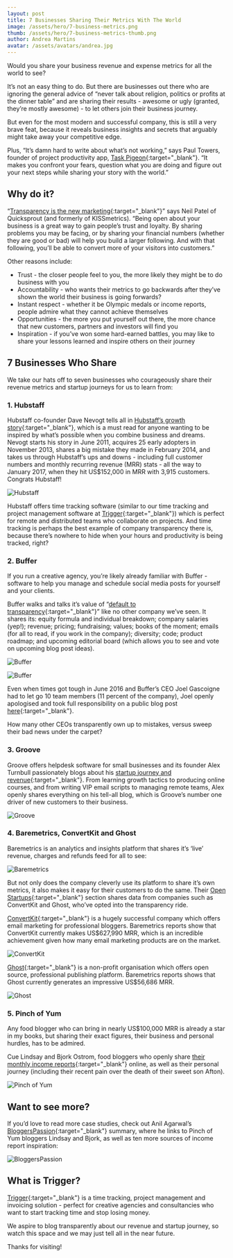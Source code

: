 ```yaml
---
layout: post
title: 7 Businesses Sharing Their Metrics With The World
image: /assets/hero/7-business-metrics.png
thumb: /assets/hero/7-business-metrics-thumb.png
author: Andrea Martins
avatar: /assets/avatars/andrea.jpg
---
```


Would you share your business revenue and expense metrics for all the world to see? 

It’s not an easy thing to do. But there are businesses out there who are ignoring the general advice of “never talk about religion, politics or profits at the dinner table” and are sharing their results - awesome or ugly (granted, they’re mostly awesome) - to let others join their business journey. 

But even for the most modern and successful company, this is still a very brave feat, because it reveals business insights and secrets that arguably might take away your competitive edge.

Plus, “It’s damn hard to write about what’s not working,” says Paul Towers, founder of project productivity app, [Task Pigeon](http://blog.taskpigeon.co/three-things-struggling-founder/){:target="_blank"}. “It makes you confront your fears, question what you are doing and figure out your next steps while sharing your story with the world.”

## Why do it? ##

“[Transparency is the new marketing](https://www.quicksprout.com/2015/01/12/how-transparency-is-the-new-marketing/){:target="_blank"}” says Neil Patel of Quicksprout (and formerly of KISSmetrics). “Being open about your business is a great way to gain people’s trust and loyalty. By sharing problems you may be facing, or by sharing your financial numbers (whether they are good or bad) will help you build a larger following. And with that following, you’ll be able to convert more of your visitors into customers.”

Other reasons include:

- Trust - the closer people feel to you, the more likely they might be to do business with you
- Accountability - who wants their metrics to go backwards after they’ve shown the world their business is going forwards?
- Instant respect - whether it be Olympic medals or income reports, people admire what they cannot achieve themselves
- Opportunities - the more you put yourself out there, the more chance that new customers, partners and investors will find you
- Inspiration - if you’ve won some hard-earned battles, you may like to share your lessons learned and inspire others on their journey


## 7 Businesses Who Share ##

We take our hats off to seven businesses who courageously share their revenue metrics and startup journeys for us to learn from:


### 1. Hubstaff ###

Hubstaff co-founder Dave Nevogt tells all in [Hubstaff’s growth story](http://blog.hubstaff.com/grow/){:target="_blank"}, which is a must read for anyone wanting to be inspired by what’s possible when you combine business and dreams. Nevogt starts his story in June 2011, acquires 25 early adopters in November 2013, shares a big mistake they made in February 2014, and takes us through Hubstaff’s ups and downs - including full customer numbers and monthly recurring revenue (MRR) stats - all the way to January 2017, when they hit US$152,000 in MRR with 3,915 customers. Congrats Hubstaff!

![Hubstaff](/assets/7-business-metrics/Hubstaff%20team.png)

Hubstaff offers time tracking software (similar to our time tracking and project management software at [Trigger](https://www.triggerapp.com/){:target="_blank"}) which is perfect for remote and distributed teams who collaborate on projects. And time tracking is perhaps the best example of company transparency there is, because there’s nowhere to hide when your hours and productivity is being tracked, right?


### 2. Buffer ###

If you run a creative agency, you’re likely already familiar with Buffer - software to help you manage and schedule social media posts for yourself and your clients.

Buffer walks and talks it’s value of “[default to transparency](https://buffer.com/transparency){:target="_blank"}” like no other company we’ve seen. It shares its: equity formula and individual breakdown; company salaries (yep!); revenue; pricing; fundraising; values; books of the moment; emails (for all to read, if you work in the company); diversity; code; product roadmap; and upcoming editorial board (which allows you to see and vote on upcoming blog post ideas).

![Buffer](/assets/7-business-metrics/Buffer%20transparency%201%20of%202.png)

![Buffer](/assets/7-business-metrics/Buffer%20transparency%201%20of%202%281%29.png)

Even when times got tough in June 2016 and Buffer’s CEO Joel Gascoigne had to let go 10 team members (11 percent of the company), Joel openly apologised and took full responsibility on a public blog post [here](https://open.buffer.com/layoffs-and-moving-forward/){:target="_blank"}. 

How many other CEOs transparently own up to mistakes, versus sweep their bad news under the carpet?


### 3. Groove ###

Groove offers helpdesk software for small businesses and its founder Alex Turnbull passionately blogs about his [startup journey and revenue](https://www.groovehq.com/blog/startup-journey){:target="_blank"}. From learning growth tactics to producing online courses, and from writing VIP email scripts to managing remote teams, Alex openly shares everything on his tell-all blog, which is Groove’s number one driver of new customers to their business.

![Groove](/assets/7-business-metrics/Groove%20metrics.png)

### 4. Baremetrics, ConvertKit and Ghost ###

Baremetrics is an analytics and insights platform that shares it’s ‘live’ revenue, charges and refunds feed for all to see:

![Baremetrics](/assets/7-business-metrics/Baremetrics%20metrics.png)

But not only does the company cleverly use its platform to share it’s own metrics, it also makes it easy for their customers to do the same. Their [Open Startups](https://baremetrics.com/open){:target="_blank"} section shares data from companies such as ConvertKit and Ghost, who’ve opted into the transparency ride.

[ConvertKit](https://convertkit.com/){:target="_blank"} is a hugely successful company which offers email marketing for professional bloggers. Baremetrics reports show that ConvertKit currently makes US$627,990 MRR, which is an incredible achievement given how many email marketing products are on the market.

![ConvertKit](/assets/7-business-metrics/ConvertKit%20metrics.png)

[Ghost](https://ghost.org/){:target="_blank"} is a non-profit organisation which offers open source, professional publishing platform. Baremetrics reports shows that Ghost currently generates an impressive US$56,686 MRR.

![Ghost](/assets/7-business-metrics/Ghost%20metrics.png)

### 5. Pinch of Yum ###

Any food blogger who can bring in nearly US$100,000 MRR is already a star in my books, but sharing their exact figures, their business and personal hurdles, has to be admired. 

Cue Lindsay and Bjork Ostrom, food bloggers who openly share [their monthly income reports](http://pinchofyum.com/category/making-money-from-a-food-blog){:target="_blank"} online, as well as their personal journey (including their recent pain over the death of their sweet son Afton).

![Pinch of Yum](/assets/7-business-metrics/Pinch%20of%20Yum.png)

## Want to see more? ##

If you’d love to read more case studies, check out Anil Agarwal’s [BloggersPassion](https://bloggerspassion.com/bloggers-income-report-how-much-money-do-top-bloggers-make-and-how/){:target="_blank"} summary, where he links to Pinch of Yum bloggers Lindsay and Bjork, as well as ten more sources of income report inspiration:

![BloggersPassion](/assets/7-business-metrics/https_bloggerspassion.com_bloggers-income-report-how-much-money-do-top-bloggers-make-and-how_.png)

## What is Trigger? ##

[Trigger](https://www.triggerapp.com/){:target="_blank"} is a time tracking, project management and invoicing solution - perfect for creative agencies and consultancies who want to start tracking time and stop losing money. 

We aspire to blog transparently about our revenue and startup journey, so watch this space and we may just tell all in the near future.

Thanks for visiting!
